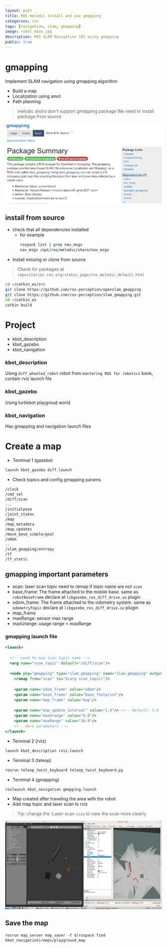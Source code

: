 ```yaml
---
layout: post
title: ROS melodic install and use gmapping
categories: ros
tags: [navigation, slam, gmapping]
image: robot_maze.jpg
description: ROS SLAM Navigation 101 using gmapping
public: true
---
```


# gmapping
Implement SLAM navigation using gmapping algorithm

- Build a map
- Localization using amcl
- Path planning

> melodic distro don't support gmapping package
We need to install package from source  

![gmapping ros page](/images/2019-05-02-09-48-25.png)

## install from source
- check that all dependencies installed
  - for example
    ```bash
    rospack list | grep nav_msgs
    nav_msgs /opt/ros/melodic/share/nav_msgs
    ```
- Install missing or clone from source
> Check for packages at `repositories.ros.org/status_page/ros_melodic_default.html`

```bash
cd ~/catkin_ws/src
git clone https://github.com/ros-perception/openslam_gmapping
git clone https://github.com/ros-perception/slam_gmapping.git
cd ~/catkin_ws
catkin build
```

# Project
- kbot_description
- kbot_gazebo
- kbot_navigation

### kbot_description
Using `diff_wheeled_robot` robot from `mastering ROS for robotics` book, contain rviz launch file  

### kbot_gazebo
Using turtlebot playgroud world

### kbot_navigation
Has gmapping and navigation  launch files

# Create a map
- Terminal 1 (gazebo)
```bash
launch kbot_gazebo diff.launch
```

- Check topics and config gmapping params

```
/clock
/cmd_vel
/diff/scan
...
/initialpose
/joint_states
/map
/map_metadata
/map_updates
/move_base_simple/goal
/odom
..
/slam_gmapping/entropy
/tf
/tf_static

```
## gmapping important parameters
- scan: laser scan topic need to remap if topic name are not `scan`
- base_frame: The frame attached to the mobile base. same as `robotBaseFrame` declare at `libgazebo_ros_diff_drive.so` plugin
- odom_frame: The frame attached to the odometry system. same as `odometryTopic` declare at `libgazebo_ros_diff_drive.so` plugin
- map_frame
- maxRange: sensor max range
- maxUrange: usage range < maxRange

### gmapping launch file
```xml
<launch>

  <!-- used to map scan topic name -->
  <arg name="scan_topic" default="/diff/scan"/>

  <node pkg="gmapping" type="slam_gmapping" name="slam_gmapping" output="screen">
    <remap from="scan" to="$(arg scan_topic)"/>
    
    <param name="odom_frame" value="odom"/>
    <param name="base_frame" value="base_footprint"/>
    <param name="map_frame" value="map"/>

    <param name="map_update_interval" value="1.0"/> <!-- default: 5.0 -->
    <param name="maxUrange" value="9.0"/>
    <param name="maxRange" value="10.0"/>
    <!-- more parameters -->
</launch>
```
- Terminal 2 (rviz)
```bash
launch kbot_description rviz.launch
```

- Terminal 3 (teleop)
```bash
rosrun teleop_twist_keyboard teleop_twist_keyboard.py 
```

- Terminal 4 (gmapping)
```bash
roslaunch kbot_navigation gmapping.launch 
```

- Map created after traveling the area with the robot
- Add map topic and laser scan to rviz
> Tip: change the :Laser scan `size` to view the scan more clearly

![gmapping map](/images/2019-05-03-01-35-04.png)


## Save the map
```
rosrun map_server map_saver -f $(rospack find kbot_navigation)/maps/playground_map
```
